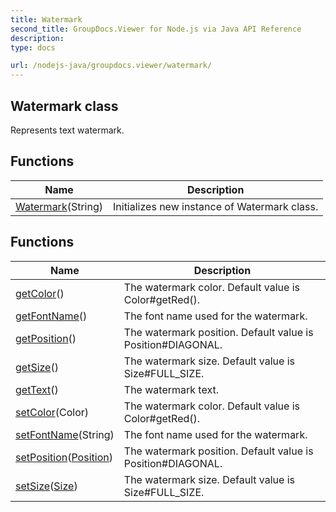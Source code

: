 ```yaml
---
title: Watermark
second_title: GroupDocs.Viewer for Node.js via Java API Reference
description: 
type: docs

url: /nodejs-java/groupdocs.viewer/watermark/
---
```


## Watermark class

 Represents text watermark.
 

## Functions

| Name | Description |
| --- | --- |
| [Watermark](watermark)(String) | Initializes new instance of Watermark class. |

## Functions

| Name | Description |
| --- | --- |
| [getColor](getcolor)() | The watermark color. Default value is Color#getRed(). |
| [getFontName](getfontname)() | The font name used for the watermark. |
| [getPosition](getposition)() | The watermark position. Default value is Position#DIAGONAL. |
| [getSize](getsize)() | The watermark size. Default value is Size#FULL_SIZE. |
| [getText](gettext)() | The watermark text. |
| [setColor](setcolor)(Color) | The watermark color. Default value is Color#getRed(). |
| [setFontName](setfontname)(String) | The font name used for the watermark. |
| [setPosition](setposition)([Position](../position)) | The watermark position. Default value is Position#DIAGONAL. |
| [setSize](setsize)([Size](../size)) | The watermark size. Default value is Size#FULL_SIZE. |
